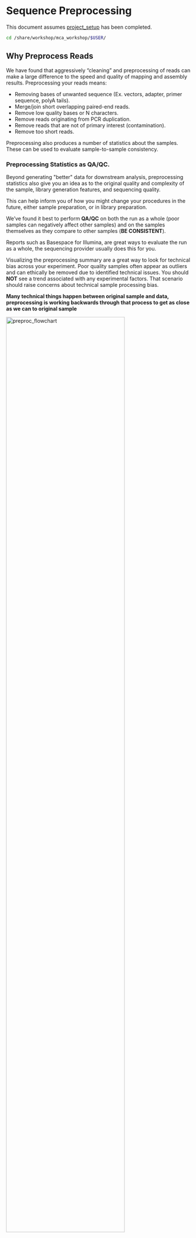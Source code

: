 # Sequence Preprocessing

This document assumes [project_setup](./00-project_setup.md) has been completed.

```bash
cd /share/workshop/mca_workshop/$USER/
```

## Why Preprocess Reads

We have found that aggressively “cleaning” and preprocessing of reads can make a large difference to the speed and quality of mapping and assembly results. Preprocessing your reads means:

  * Removing bases of unwanted sequence (Ex. vectors, adapter, primer sequence, polyA tails).
  * Merge/join short overlapping paired-end reads.
  * Remove low quality bases or N characters.
  * Remove reads originating from PCR duplication.
  * Remove reads that are not of primary interest (contamination).
  * Remove too short reads.

Preprocessing also produces a number of statistics about the samples. These can be used to evaluate sample-to-sample consistency.

### Preprocessing Statistics as QA/QC.

Beyond generating "better" data for downstream analysis, preprocessing statistics also give you an idea as to the original quality and complexity of the sample, library generation features, and sequencing quality.

This can help inform you of how you might change your procedures in the future, either sample preparation, or in library preparation.

We’ve found it best to perform __QA/QC__ on both the run as a whole (poor samples can negatively affect other samples) and on the samples themselves as they compare to other samples (**BE CONSISTENT**).

Reports such as Basespace for Illumina, are great ways to evaluate the run as a whole, the sequencing provider usually does this for you.  

Visualizing the preprocessing summary are a great way to look for technical bias across your experiment. Poor quality samples often appear as outliers and can ethically be removed due to identified technical issues. You should **NOT** see a trend associated with any experimental factors. That scenario should raise concerns about technical sample processing bias.

**Many technical things happen between original sample and data, preprocessing is working backwards through that process to get as close as we can to original sample**

<img src="preproc_figures/preproc_flowchart.png" alt="preproc_flowchart" width="80%"/>

### Amplicon Preprocessing Workflow

1. Raw data stats.
1. Overlapping paired end reads and remove any adapters (overhangs).
1. Identify and remove primer sequences.
1. Remove reads containing 'N' bases.
1. Filter any reads that are less then, or greater than, some length parameter.
1. Preprocessed stats

## HTStream Streamed Preprocessing of Sequence Data

HTStream is a suite of preprocessing applications for high throughput sequencing data (ex. Illumina). A fast C++ implementation, designed with discreet functionality that can be pipelined together using standard Unix piping.

Benefits Include:
  * No intermediate files, reducing storage footprint.
  * Reduced I/O, files are only read in and written out once to disk.
  * Handles both single end and paired end reads at the same time.
  * Applications process reads at the same time allowing for process parallelization.
  * Built on top of mature C++ Boost libraries to reduce bugs and memory leaks.
  * Designed following the philosophy of [Program Design in the UNIX Environment](https://onlinelibrary.wiley.com/doi/abs/10.1002/j.1538-7305.1984.tb00055.x).
  * Works with native Unix/Linux applications such as grep/sed/awk etc.
  * Can build a custom preprocessing pipeline to fit the specific expectation of the data.
  * A single JSON output per sample detailing the preprocessing statistics from each application.

HTStream achieves these benefits by using a tab delimited intermediate format that allows for streaming from application to application. This streaming creates some awesome efficiencies when preprocessing HTS data and makes it fully interoperable with other standard Linux tools.

### HTStream applications

HTStream includes the following applications:

hts_AdapterTrimmer: Identify and remove adapter sequences.  
hts_CutTrim: Discreet 5' and/or 3' basepair trimming.  
hts_LengthFilter: Remove reads outside of min and/or max length.  
hts_NTrimmer: Extract the longest subsequence with no Ns.    
hts_Overlapper: Overlap paired end reads, removing adapters when present.  
hts_PolyATTrim: Identify and remove polyA/T sequence.  
hts_Primers: Identify and optionally remove 5' and/or 3' primer sequence.  
hts_QWindowTrim: 5' and/or 3' quality score base trimming using windows.  
hts_SeqScreener: Identify and remove/keep/count contaminants (default phiX).  
hts_Stats: Compute read stats.  
hts_SuperDeduper: Identify and remove PCR duplicates.  

The source code and pre-compiled binaries for Linux can be downloaded and installed [from the GitHub repository](https://github.com/s4hts/HTStream).

HTStream is also avaiable on [Bioconda](https://bioconda.github.io/), and there is even an image on [Docker Hub](https://hub.docker.com/r/dzs74/htstream).

HTStream was designed to be extensible. We continue to add new preprocessing routines and welcome contributions from collaborators.

If you encounter any bugs or have suggestions for improvement, please post them to [issues](https://github.com/s4hts/HTStream/issues).

# HTStream Setup for our Project

## Example, running HTStream

Let's run the first step of our HTStream preprocessing pipeline, which is always to gather basic stats on the read files. For now, we're only going to run one sample through the pipeline.

When building a new pipeline, it is almost always a good idea to use a small subset of the data in order to speed up development. A small sample of reads will take seconds to process and help you identify problems that may have only been apparent after hours of waiting for the full data set to process.

1. Let's start by first taking a small subsample of reads, so that our trial run through the pipeline goes really quickly.

    ```bash
    cd /share/workshop/mca_workshop/$USER/
    mkdir HTS_testing
    cd HTS_testing
    pwd
    ```

    * *Why run ```pwd``` here?*

    Then create a small dataset.

    ```bash
    zcat ../00-RawData/Bs1_2C_A0_R1.fastq.gz | head -400000 | gzip > Bs1_2C_A0.subset_R1.fastq.gz
    zcat ../00-RawData/Bs1_2C_A0_R2.fastq.gz | head -400000 | gzip > Bs1_2C_A0.subset_R2.fastq.gz
    ls
    ```

    So we ```zcat``` (uncompress and send to stdout), pipe ```|```  to ```head``` (param -400000) then pipe to ```gzip``` to recompress and name our files subset.

    * *How many reads are we going to analyze in our subset?*

1. Now we'll run our first preprocessing step ```hts_Stats```, we are going to use the version of HTStream installed in '/share/workshop/mca_htstream/bin/'.

    ```bash
    cd /share/workshop/mca_workshop/$USER//HTS_testing
    export PATH=/share/workshop/mca_htstream/bin/:$PATH
    hts_Stats --help
    ```

    * *What version of hts_Stats is loaded?*


1. Now lets run ```hts_Stats``` and look at the output.

    ```bash
    hts_Stats -1 Bs1_2C_A0.subset_R1.fastq.gz \
              -2 Bs1_2C_A0.subset_R2.fastq.gz \
              -L Bs1_2C_A0.stats.json > out.tab
    ```

    * *What happens if you run hts_Stats without piping output to out.tab?*

    * *Can you think of a way to view the output from hts_Stats in less without creating out.tab?*

    By default, all HTS apps output tab formatted files to the stdout.

    Take a look at the output (remember ```q``` quits):
    ```bash
    less out.tab
    ```

    The output was difficult to understand, lets try without line wrapping (note that you can also type ```-S``` from within ```less``` if you forget). Scroll with the arrow keys, left, right, up, and down.
    ```bash
    less -S out.tab
    ```

    And delete out.tab since we are done with it:
    ```bash
    rm out.tab
    ```

    Remember how this output looks, we will revisit it later.

1. Now lets change the command slightly.
    ```bash
    hts_Stats -1 Bs1_2C_A0.subset_R1.fastq.gz \
              -2 Bs1_2C_A0.subset_R2.fastq.gz \
              -L Bs1_2C_A0.stats.json -f Bs1_2C_A0.stats
    ```

    * *What parameters did we use, what do they do?*

    Lets take a look at the output of stats

    ```bash
    ls -lah
    ```

    <div class="output">msettles@tadpole:/share/workshop/mca_workshop/msettles/chipseq_example/HTS_testing$     ls -lah
    total 67M
    drwxrwsr-x 2 msettles workshop    7 May 17 05:50 .
    drwxrwsr-x 6 msettles workshop    7 May 17 05:43 ..
    -rw-rw-r-- 1 msettles workshop 143K May 17 05:50 Bs1_2C_A0.stats.json
    -rw-rw-r-- 1 msettles workshop  17M May 17 05:50 Bs1_2C_A0.stats_R1.fastq.gz
    -rw-rw-r-- 1 msettles workshop  22M May 17 05:50 Bs1_2C_A0.stats_R2.fastq.gz
    -rw-rw-r-- 1 msettles workshop  17M May 17 05:47 Bs1_2C_A0.subset_R1.fastq.gz
    -rw-rw-r-- 1 msettles workshop  22M May 17 05:47 Bs1_2C_A0.subset_R2.fastq.gz
    </div>

    * *Which files were generated from hts\_Stats?*

1. Lets look at the file Bs1_2C_A0.stats\.json*

    ```bash
    cat Bs1_2C_A0.stats.json
    ```

    The logs generated by htstream are in [JSON](https://en.wikipedia.org/wiki/JSON) format, like a database format but meant to be readable.


## Next lets screen out PhiX, the Illumina control

1. First, view the help documentation for hts_SeqScreener

    ```bash
    cd /share/workshop/mca_workshop/$USER//HTS_testing
    hts_SeqScreener -h
    ```

    * *What parameters are needed to:
        1. provide a reference to hts_SeqScreener and
        2. count, and not screen occurrences?*

1. Run HTStream on the small test set.

    ```bash
    hts_SeqScreener -1 Bs1_2C_A0.subset_R1.fastq.gz \
                    -2 Bs1_2C_A0.subset_R2.fastq.gz \
                    -r -L Bs1_2C_A0.phix.json -f Bs1_2C_A0.phix
    ```

    * *Which files were generated from hts\_SeqScreener?*

    * *Lets look at the file Bs1_2C_A0.phix.json?*

    * *What do you notice about the Bs1_2C_A0.phix.json?*

    * *How many reads were identified as phix?*

### Stream multiple applications together.

The power of HTStream is the ability to stream reads through multiple programs using pipes. By streaming reads through programs, processing will be much quicker because each read is read in only once and written out only once. This approach also uses significantly less storage as there are no intermediate files. HTStream can do this by streaming a tab-delimited format called tab6.

Single end reads are 3 columns:

`read1id  read1seq  read1qual`

Paired end reads are 6 columns:

`read1id  read1seq  read1qual  read2id  read2seq  read2qual`

1. So lets first run hts_Stats and then hts_SeqScreener in a streamed fashion.

    ```bash
    cd /share/workshop/mca_workshop/$USER//HTS_testing

    hts_Stats -1 Bs1_2C_A0.subset_R1.fastq.gz \
              -2 Bs1_2C_A0.subset_R2.fastq.gz \
              -L Bs1_2C_A0.streamed.json |
    hts_SeqScreener -A Bs1_2C_A0.streamed.json \
              -f Bs1_2C_A0.streamed
    ```

    Note the pipe, ```|```, between the two applications!

    **Questions**
    * *What new parameters did we use here?*

    * *What parameter is SeqScreener using that specifies how reads are input?*

    * *Lets look at the file Bs1_2C_A0.streamed.json?*


    ```bash
    zless -S Bs1_2C_A0.streamed.json
    ```

## A MCA preprocessing pipeline

1. hts_Stats: get stats on *input* raw reads
1. hts_Overlapper: overlap, identify and remove adapter sequence
1. hts_Primers: Identify and remove primer sequences
1. hts_NTrimmer: trim to remove any remaining N characters
1. hts_LengthFilter: use to remove all reads < 50bp
1. hts_Stats: get stats on *output* cleaned reads

### Adapter trimming by overlapping reads.

Consider the three scenarios below

**Insert size > length of the number of cycles**

<img src="preproc_figures/overlap_pairs.png" alt="overlap_pairs" width="80%"/>

hts_AdapterTrimmer product: original pairs

hts_Overlapper product: original pairs

**Insert size < length of the number of cycles (10bp min)**

<img src="preproc_figures/overlap_single.png" alt="overlap_single" width="80%"/>

hts_AdapterTrimmer product: original pairs

hts_Overlapper product: extended, single

**Insert size < length of the read length**

<img src="preproc_figures/overlap_adapter.png" alt="overlap_adapter" width="80%"/>

hts_AdapterTrimmer product: adapter trimmed, pairs

hts_Overlapper product: adapter trimmed, single

Both hts_AdapterTrimmer and hts_Overlapper employ this principle to identify and remove adapters for paired-end reads. For paired-end reads the difference between the two are the output, as overlapper produces single-end reads when the pairs overlap and adapter trimmer keeps the paired end format. For single-end reads, adapter trimmer identifies and removes adapters by looking for the adapter sequence, where overlapper just ignores single-end reads (nothing to overlap).

### Primer identification and removal

Primers are **not** part of the sample genome, are artifical, and should therefor be removed. Further, looking for and identifying the primers on both the 5' and 3' ends validates the read was indeed produced by PCR (i.e. its not contaminant, or PhiX). hts_Primers, compares the beginning (primer region) of each read to all possible primers given and returns the best match < specified maximimum *Levenshtein* distance (mismatches, insertion, deletions) + final n basepair exact match.

The final exact matches are used to produce a hard cut between the primer and the interior sequences (a hard edge).

Further, hts_Primers allows for the detection of phase-shifted primers and the flip.


### Now lets see if we can find evidence of Illumina sequencing adapters in our subset.
Remember that Illumina reads must have P5 and P7 adapters and generally look like this (in R1 orientation):

P5---Read1primer---INSERT---IndexReadprimer--index--P7(rc)

This sequence is P7(rc): ATCTCGTATGCCGTCTTCTGCTTG. It should be at the end of any R1 that contains a full-length adapter sequence.

```bash
cd /share/workshop/mca_workshop/$USER//HTS_testing
zcat Bs1_2C_A0.subset_R1.fastq.gz | grep TCTCGTATGCCGTCTTCTGCTTG
```

* *What did you find?*
* *Do you remember how to count the number of instances?*
* *Roughly, what percentage of this data has adapters?*


### Lets put it all together

```bash
cd /share/workshop/mca_workshop/$USER//HTS_testing

hts_Stats \
    --stats-file Bs1_2C_A0.preprocessed.json \
    -1 Bs1_2C_A0.subset_R1.fastq.gz \
    -2 Bs1_2C_A0.subset_R2.fastq.gz \
    --notes 'Initial Stats' | \
hts_Overlapper \
    --append-stats-file Bs1_2C_A0.preprocessed.json \
    --number-of-threads 4 \
    --notes 'Overlap reads' | \
hts_Primers \
    --append-stats-file Bs1_2C_A0.preprocessed.json \
    --primers_5p GTGYCAGCMGCCGCGGTAA \
    --primers_3p GGACTACNVGGGTWTCTAAT \
    --min_primer_matches 2 \
    --flip \
    --float 5 \
    --notes 'Single set V3V4 primers' | \
hts_NTrimmer \
    --append-stats-file Bs1_2C_A0.preprocessed.json \
    --exclude \
    --notes 'Remove any reads with Ns' | \
hts_LengthFilter \
    --append-stats-file Bs1_2C_A0.preprocessed.json \
    --min-length 100 \
    --max-length 400 \
    --notes 'Filter sequences 100 - 400' | \
hts_Stats \
    --append-stats-file Bs1_2C_A0.preprocessed.json \
    --force \
    --fastq-output Bs1_2C_A0.preprocessed \
    --notes 'Final Stats'
```

**Adapters?**

```bash
cd /share/workshop/mca_workshop/$USER//HTS_testing
zcat Bs1_2C_A0.preprocessed_R1.fastq.gz | grep TCTCGTATGCCGTCTTCTGCTTG
```

Note the patterns:
* In the first routine we use -1 and -2 to specify the original reads.
* In the final routine -f fastq prefix to write out new preprocessed reads.
* For the log, we specify -L in the first app to write out to a new log, and then use -A for the second routine onward to append log output, generating a single log file at the end.
* All other parameters are algorithm specific, can review using --help

**Questions**
* *Review the final json output, how many reads do we have left?*

* *Confirm that number by counting the number of reads in the final output files.*

* *How many adapters did we detect, cut off?*

* *How many reads were did we identify with Primers?*

* *Anything else interesting?*

## Run HTStream on the MCA Project.

We can now run the preprocessing routine across all samples on the real data using a SLURM script, [hts_preproc.slurm](../../software_scripts/scripts/hts_preproc.slurm), that we should take a look at now.

```bash
cd /share/workshop/mca_workshop/$USER/  # We'll run this from the main directory
wget https://ucdavis-bioinformatics-training.github.io/2020-mca_workshop/software_scripts/scripts/hts_preproc.slurm -O hts_preproc.slurm
less hts_preproc.slurm
```

When you are done, type "q" to exit.

<pre class="prettyprint"><code class="language-sh" style="background-color:333333">#!/bin/bash

#SBATCH --job-name=r16S_amplicon # Job name
#SBATCH --nodes=1
#SBATCH --ntasks=4
#SBATCH --time=120
#SBATCH --mem=3000 # Memory pool for all cores (see also --mem-per-cpu)
#SBATCH --partition=production
#SBATCH --account=workshop
#SBATCH --reservation=workshop
#SBATCH --array=1-8
#SBATCH --output=slurm_out/r16S_amplicon_%A_%a.out # File to which STDOUT will be written
#SBATCH --error=slurm_out/r16S_amplicon_%A_%a.err # File to which STDERR will be written
#SBATCH --mail-type=ALL
#SBATCH --mail-user=youremail@address.com

start=`date +%s`
echo $HOSTNAME
echo "My SLURM_ARRAY_TASK_ID: " $SLURM_ARRAY_TASK_ID


export PATH="/share/workshop/mca_htstream/bin/:$PATH"

sample=`sed "${SLURM_ARRAY_TASK_ID}q;d" samples.txt`

inpath='00-RawData'
outpath='01-HTS_Preproc'
[[ -d ${outpath} ]] || mkdir -p ${outpath}

echo "SAMPLE: ${sample}"

call=" \
    hts_Stats \
        --stats-file ${outpath}/${sample}.json \
        -1 ${inpath}/${sample}*_R1.fastq.gz \
        -2 ${inpath}/${sample}*_R2.fastq.gz \
        --notes 'Initial Stats' | \
    hts_Overlapper \
        --append-stats-file ${outpath}/${sample}.json \
        --number-of-threads 4 \
        --notes 'Overlap reads' | \
    hts_Primers \
        --append-stats-file ${outpath}/${sample}.json \
        --primers_5p GTGYCAGCMGCCGCGGTAA \
        --primers_3p GGACTACNVGGGTWTCTAAT \
        --min_primer_matches 2 \
        --flip \
        --float 5 \
        --notes 'Single set V3V4 primers' | \
    hts_NTrimmer \
        --append-stats-file ${outpath}/${sample}.json \
        --exclude \
        --notes 'Remove any reads with Ns' | \
    hts_LengthFilter \
        --append-stats-file ${outpath}/${sample}.json \
        --min-length 100 \
        --max-length 400 \
        --notes 'Filter sequences 100 - 400' | \
    hts_Stats \
        --append-stats-file ${outpath}/${sample}.json \
        --force \
        --fastq-output ${outpath}/${sample} \
        --notes 'Final Stats'"
echo $call
eval $call

end=`date +%s`

runtime=$((end-start))

echo $runtime
</code></pre>

Double check to make sure that slurm_out and 01-HTS_Preproc directories have been created for output, then after looking at the script, let's run it.

```bash
cd /share/workshop/mca_workshop/$USER/
mkdir -p slurm_out  # -p tells mkdir not to complain if the directory already exists
mkdir -p 01-HTS_Preproc
sbatch hts_preproc.slurm  # moment of truth!
```

We can watch the progress of our task array using the 'squeue' command. Takes a couple minutes to process each sample.

```bash
squeue -u $USER  # use your username
```

## Quality Assurance - Preprocessing statistics as QA/QC.

Beyond generating "better" data for downstream analysis, cleaning statistics also give you an idea as to the original quality and complexity of the sample, library generation, and sequencing quality.

This can help inform you of how you might change your protocol/procedures in the future, either sample preparation, or in library preparation.

I’ve found it best to perform QA/QC on both the run as a whole (poor samples can affect other samples) and on the samples themselves as they compare to other samples **(BE CONSISTENT!)**.

Reports such as Basespace for Illumina, are great ways to evaluate the run as a whole, the sequencing provider usually does this for you. Plots of the preprocessing summary are a great way to look for technical bias across your experiment. Poor quality samples often appear as outliers and can ethically be removed due to identified technical issues.

1. Let's make sure that all jobs completed successfully.

    Lets first check all the "htstream_%\*.out" and "htstream_%\*.err" files:

    ```bash
    cd /share/workshop/mca_workshop/$USER/
    cat slurm_out/r16S_amplicon_*.out
    ```

    Look through the output and make sure you don't see any errors. Now do the same for the err files:

    ```bash
    cat slurm_out/r16S_amplicon_*.err
    ```

    Also, check the output files. First check the number of forward and reverse output files (should be 8 each):

    ```bash
    cd 01-HTS_Preproc
    ls *R1* | wc -l
    ls *R2* | wc -l
    ```

    Check the sizes of the files as well. Make sure there are no zero or near-zero size files and also make sure that the size of the files are in the same ballpark as each other:

    ```bash
    ls -lh *
    ```

    **IF** for some reason it didn't finish, is corrupted or you missed the session, please let one of us know and we will help, and you can copy over a completed copy

    ```bash
    #cp -r /share/workshop/mca_workshop/msettles/HTS_testing /share/workshop/mca_workshop/$USER/.
    #cp -r /share/workshop/mca_workshop/msettles/01-HTS_Preproc /share/workshop/mca_workshop/$USER/.
    ```

1. Let's take a look at the differences in adapter content between the input and output files. First look at the input file:

    ```bash
    cd /share/workshop/mca_workshop/$USER/
    zless 00-RawData/Bs1_2C_A0_R1.fastq.gz
    ```

    Let's search for the adapter sequence. Type '/' (a forward slash), and then type **AGATCGGAAGAGCACACGTCTGAACTCCAGTCAC** (the first part of the forward adapter). Press Enter. This will search for the sequence in the file and highlight each time it is found. You can now type "n" to cycle through the places where it is found. When you are done, type "q" to exit. Alternatively, you can use zcat and grep like we did earlier.

    Now look at the output file:

    ```bash
    zless 01-HTS_Preproc/Bs1_2C_A0_R1.fastq.gz
    ```

    If you scroll through the data (using the spacebar), you will see that some of the sequences have been trimmed. Now, try searching for **AGATCGGAAGAGCACACGTCTGAACTCCAGTCAC** again. You shouldn't find it (adapters were trimmed remember), but rarely is anything perfect. You may need to use Control-C to get out of the search and then "q" to exit the 'less' screen.

    Lets grep for the sequence and count occurrences

    ```bash
    zcat  00-RawData/Bs1_2C_A0_R1.fastq.gz | grep  AGATCGGAAGAGCACACGTCTGAACTCCAGTCAC | wc -l
    zcat  01-HTS_Preproc/Bs1_2C_A0_R1.fastq.gz | grep  AGATCGGAAGAGCACACGTCTGAACTCCAGTCAC | wc -l
    ```

    * *What is the reduction in adapters found?*

1. MultiQC QA/QC Summary of the json files.

Finally lets use [MultiQC](https://multiqc.info/) to generate a summary of our output. Currently MultiQC support for HTStream is in development by Bradley Jenner, and has not been included in the official MultiQC package. If you'd like to try it on your own data, you can find a copy here [https://github.com/s4hts/MultiQC](https://github.com/s4hts/MultiQC).

```bash
## Run multiqc to collect statistics and create a report:
cd /share/workshop/mca_workshop/$USER/
module load multiqc/htstream.dev0
multiqc -i mca-cleaning -o mca-htstream-report ./01-HTS_Preproc
```

Transfer mca-cleaning_multiqc_report.html to your computer and open it in a web browser.

Or in case of emergency, download this copy: [mca-cleaning_multiqc_report.html](mca-cleaning_multiqc_report.html)

**Questions**
* *Any problematic samples?*

* *Anything else worth discussing?*
